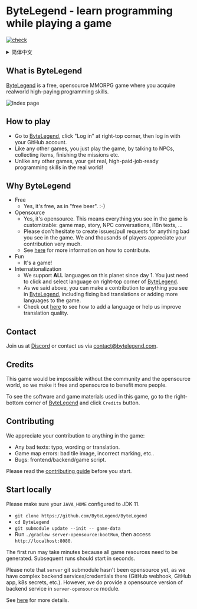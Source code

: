 # ByteLegend - learn programming while playing a game

[![check](https://github.com/ByteLegend/ByteLegend/actions/workflows/check.yml/badge.svg)](https://github.com/ByteLegend/ByteLegend/actions/workflows/check.yml)

<details>
  <summary>简体中文</summary>

# 字节传说：玩游戏，学编程

# 字节传说是什么

[字节传说](https://bytelegend.com)是一个免费、开源的多人在线RPG游戏，通过这个游戏，你可以学到现实世界里的编程技能。

![1](https://raw.githubusercontent.com/ByteLegend/ByteLegend/master/docs/images/index-page-zh.png)

## 如何玩

- 访问[字节传说](https://bytelegend.com)，点击右上角的登录按钮并使用GitHub账号登录。
- 和其他游戏一样，玩就是了——和NPC对话，收集物品，完成任务，等等。 
- 和其他游戏不同的是，你在这个游戏中获得的是真实世界里的高薪编程技能。

## 为什么选择字节传说

- 免费
  - 是的，我们是免费的。
- 开源
  - 是的，我们是开源的。这意味着你在游戏里看到的任何东西都是可以修改的：游戏地图、流程、NPC对话、国际化的文本，等等。
  - 如果您在游戏中看到任何不对的地方，请不要犹豫直接提交issues/pull requests。我们和成千上万的玩家一起感谢您的贡献。
  - 点击[这里](https://github.com/ByteLegend/ByteLegend/blob/master/docs/zh_hans/CONTRIBUTING.md)查看如何贡献代码。
- 好玩
  - 因为这是一个游戏，不是啰里八嗦的说教。
- 特别为中国玩家优化的服务器
  - 我们有ICP备案，因此特别在国内部署了服务器和CDN。
  - 您不需要做任何配置，我们通过基于地理位置的DNS服务自动为您分配国内服务器和CDN。
- 国际化
  - 从第一天起，我们就支持地球上的**所有语言**，您只需要点击[字节传说](https://bytelegend.com)右上角的切换语言按钮即可。
  - 如前所述，你可以对[字节传说](https://bytelegend.com)中能看到的任何东西做出修改，包括修正不佳的翻译或者添加一种新语言。
  - 点击[这里](https://github.com/ByteLegend/ByteLegend/blob/master/docs/zh_hans/i18n.md)查看如何增加一种语言或者帮助我们改进翻译的质量。  

## 联系我们

您可以在[Discord](https://discord.gg/35RreUUGWt)上加入我们或者通过email联系： [contact@bytelegend.com](contact@bytelegend.com)。

## 加入玩家QQ群

我们的玩家QQ群是`788942934`，但是请注意您需要在登录游戏之后打开右下角的`关于&联系`菜单获取入群密码后方可加入。入群密码各不相同，且只能
使用一次，请勿泄漏给他人。

![1](https://raw.githubusercontent.com/ByteLegend/ByteLegend/master/docs/images/qq-group.png)

## 致谢

没有社区和开源世界的帮助，这个游戏不可能存在。我们唯一能做的就是让它免费开源，从而使更多人受益。

请访问[字节传说](https://bytelegend.com)并点击右下角的`致谢`按钮查看本游戏使用的开源项目和游戏资源。

## Contributing

我们感谢您作出的任何贡献：

- 任何文字错误：typo、用词或者翻译不当。
- 游戏地图错误：有问题的格子图片、错误的标注等。
- Bugs：前端、后端以及游戏脚本。

详情请阅读[贡献者指南](https://github.com/ByteLegend/ByteLegend/blob/master/docs/zh_hans/CONTRIBUTING.md)。

## 本地启动

请确保你的`JAVA_HOME`指向JDK 11。

- `git clone https://github.com/ByteLegend/ByteLegend`
- `cd ByteLegend`
- `git submodule update --init -- game-data`
- 运行`./gradlew bootRun`，然后访问`http://localhost:8080`

第一次运行可能要花费几分钟，因为我们需要生成所有的游戏资源。后续的启动应该只花几秒钟。

请注意`server` git submodule目前尚未开源，因为其中包含复杂的后端配置和敏感信息（GitHub webhook, GitHub app, k8s secrets等）。
不过，我们在`server-opensource`中提供了一个开源版本的后端服务实现。

点击[这里](https://github.com/ByteLegend/ByteLegend/blob/master/docs/zh_hans/game-code-contributor-guide.md) 查看开发者文档。

</details>

## What is ByteLegend

[ByteLegend](https://bytelegend.com) is a free, opensource MMORPG game where you acquire realworld high-paying programming skills.

![Index page](https://raw.githubusercontent.com/ByteLegend/ByteLegend/master/docs/images/index-page-en.png)

## How to play

- Go to [ByteLegend](https://bytelegend.com), click "Log in" at right-top corner, then log in with your GitHub account.
- Like any other games, you just play the game, by talking to NPCs, collecting items, finishing the missions etc.
- Unlike any other games, your get real, high-paid-job-ready programming skills in the real world!
  
## Why ByteLegend

- Free 
  - Yes, it's free, as in "free beer". :-)
- Opensource
  - Yes, it's opensource. This means everything you see in the game is customizable: game map, story, NPC conversations, i18n texts, ...
  - Please don't hesitate to create issues/pull requests for anything bad you see in the game. We and thousands of players appreciate your contribution very much.
  - See [here](https://github.com/ByteLegend/ByteLegend/blob/master/docs/en/CONTRIBUTING.md) for more information on how to contribute.
- Fun
  - It's a game!
- Internationalization    
  - We support **ALL** languages on this planet since day 1. You just need to click and select language on right-top corner of [ByteLegend](https://bytelegend.com).
  - As we said above, you can make a contribution to anything you see in [ByteLegend](https://bytelegend.com), including fixing bad translations or adding more languages to the game.
  - Check out [here](https://github.com/ByteLegend/ByteLegend/blob/master/docs/en/i18n.md) to see how to add a language or help us improve translation quality.

## Contact

Join us at [Discord](https://discord.gg/35RreUUGWt) or contact us via [contact@bytelegend.com](contact@bytelegend.com).

## Credits

This game would be impossible without the community and the opensource world, so we make it free and opensource to benefit more people.

To see the software and game materials used in this game, go to the right-bottom corner of [ByteLegend](https://bytelegend.com) and click `Credits` button.

## Contributing

We appreciate your contribution to anything in the game:

- Any bad texts: typo, wording or translation.
- Game map errors: bad tile image, incorrect marking, etc..
- Bugs: frontend/backend/game script.

Please read the [contributing guide](https://github.com/ByteLegend/ByteLegend/blob/master/docs/en/CONTRIBUTING.md) before you start.

## Start locally

Please make sure your `JAVA_HOME` configured to JDK 11.

- `git clone https://github.com/ByteLegend/ByteLegend`
- `cd ByteLegend`
- `git submodule update --init -- game-data`
- Run `./gradlew server-opensource:bootRun`, then access `http://localhost:8080`.

The first run may take minutes because all game resources need to be generated. Subsequent runs should start in seconds.

Please note that `server` git submodule hasn't been opensource yet, as we have complex backend services/credentials there (GitHub webhook, GitHub app, k8s secrets, etc.).
However, we do provide a opensource version of backend service in `server-opensource` module.

See [here](https://github.com/ByteLegend/ByteLegend/blob/master/docs/en/game-code-contributor-guide.md) for more details.

